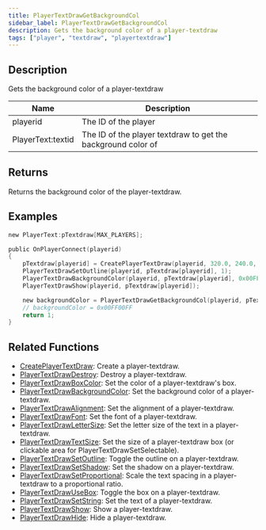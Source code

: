 ```yaml
---
title: PlayerTextDrawGetBackgroundCol
sidebar_label: PlayerTextDrawGetBackgroundCol
description: Gets the background color of a player-textdraw
tags: ["player", "textdraw", "playertextdraw"]
---
```


<VersionWarn version='omp v1.1.0.2612' />

## Description

Gets the background color of a player-textdraw

| Name              | Description                                                  |
| ----------------- | ------------------------------------------------------------ |
| playerid          | The ID of the player                                         |
| PlayerText:textid | The ID of the player textdraw to get the background color of |

## Returns

Returns the background color of the player-textdraw.

## Examples

```c
new PlayerText:pTextdraw[MAX_PLAYERS];

public OnPlayerConnect(playerid)
{
    pTextdraw[playerid] = CreatePlayerTextDraw(playerid, 320.0, 240.0, "Welcome to my OPEN.MP server");
    PlayerTextDrawSetOutline(playerid, pTextdraw[playerid], 1);
    PlayerTextDrawBackgroundColor(playerid, pTextdraw[playerid], 0x00FF00FF);
    PlayerTextDrawShow(playerid, pTextdraw[playerid]);

    new backgroundColor = PlayerTextDrawGetBackgroundCol(playerid, pTextdraw[playerid]);
    // backgroundColor = 0x00FF00FF
    return 1;
}
```

## Related Functions

- [CreatePlayerTextDraw](CreatePlayerTextDraw): Create a player-textdraw.
- [PlayerTextDrawDestroy](PlayerTextDrawDestroy): Destroy a player-textdraw.
- [PlayerTextDrawBoxColor](PlayerTextDrawBoxColor): Set the color of a player-textdraw's box.
- [PlayerTextDrawBackgroundColor](PlayerTextDrawBackgroundColor): Set the background color of a player-textdraw.
- [PlayerTextDrawAlignment](PlayerTextDrawAlignment): Set the alignment of a player-textdraw.
- [PlayerTextDrawFont](PlayerTextDrawFont): Set the font of a player-textdraw.
- [PlayerTextDrawLetterSize](PlayerTextDrawLetterSize): Set the letter size of the text in a player-textdraw.
- [PlayerTextDrawTextSize](PlayerTextDrawTextSize): Set the size of a player-textdraw box (or clickable area for PlayerTextDrawSetSelectable).
- [PlayerTextDrawSetOutline](PlayerTextDrawSetOutline): Toggle the outline on a player-textdraw.
- [PlayerTextDrawSetShadow](PlayerTextDrawSetShadow): Set the shadow on a player-textdraw.
- [PlayerTextDrawSetProportional](PlayerTextDrawSetProportional): Scale the text spacing in a player-textdraw to a proportional ratio.
- [PlayerTextDrawUseBox](PlayerTextDrawUseBox): Toggle the box on a player-textdraw.
- [PlayerTextDrawSetString](PlayerTextDrawSetString): Set the text of a player-textdraw.
- [PlayerTextDrawShow](PlayerTextDrawShow): Show a player-textdraw.
- [PlayerTextDrawHide](PlayerTextDrawHide): Hide a player-textdraw.
